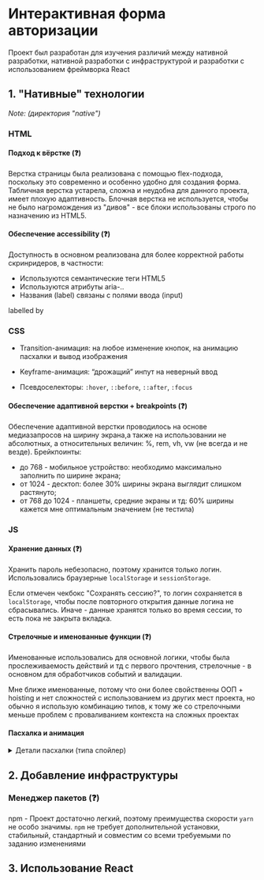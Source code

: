 # Интерактивная форма авторизации

Проект был разработан для изучения различий между нативной разработки, нативной разработки с инфраструктурой и разработки с использованием фреймворка React 

## 1. "Нативные" технологии

_Note: (директория "native")_

### HTML

#### Подход к вёрстке (❓)

Верстка страницы была реализована с помощью flex-подхода, поскольку это современно и особенно удобно для создания форма. Табличная верстка устарела, сложна и неудобна для данного проекта, имеет плохую адаптивность. Блочная верстка не используется, чтобы не было нагромождения из "дивов" - все блоки использованы строго по назначению из HTML5.

#### Обеспечение accessibility (❓)

Доступность в основном реализована для более корректной работы скринридеров, в частности:
- Используются семантические теги HTML5
- Используются атрибуты aria-..
- Названия (label) связаны с полями ввода (input)


labelled by

### CSS

- Transition-анимация: на любое изменение кнопок, на анимацию пасхалки и вывод изображения

- Keyframe-анимация: “дрожащий” инпут на неверный ввод

- Псевдоселекторы: ```:hover```, ```::before```, ```::after```, ```:focus```

#### Обеспечение адаптивной верстки + breakpoints (❓)

Обеспечение адаптивной верстки проводилось на основе медиазапросов на ширину экрана,а также на использовании не абсолютных, а относительных величин: %, rem, vh, vw (не всегда и не везде).
Брейкпоинты:
- до 768 - мобильное устройство: необходимо максимально заполнить по ширине экрана;
- от 1024 - десктоп: более 30% ширины экрана выглядит слишком растянуто;
- от 768 до 1024 - планшеты, средние экраны и тд: 60% ширины кажется мне оптимальным значением (не тестила)

### JS

#### Хранение данных (❓)
Хранить пароль небезопасно, поэтому хранится только логин. Использовались браузерные ```localStorage``` и ```sessionStorage```.

Если отмечен чекбокс "Сохранять сессию?", то логин сохраняется в ```localStorage```, чтобы после повторного открытия данные логина не сбрасывались. Иначе - данные хранятся только во время сессии, то есть пока не закрыта вкладка.

#### Стрелочные и именованные функции (❓)
Именованные использовались для основной логики, чтобы была прослеживаемость действий и тд с первого прочтения, стрелочные - в основном для обработчиков событий и валидации.

Мне ближе именованные, потому что они более свойственны ООП + hoisting и нет сложностей с использованием из других мест проекта, но обычно я использую комбинацию типов, к тому же со стрелочными меньше проблем с проваливанием контекста на сложных проектах

#### Пасхалка и анимация

<details>
<summary>Детали пасхалки (типа спойлер)</summary>
При вводе логина "johnsnow" показывается гифка "Winter is here" и снегопад
</details>

## 2. Добавление инфраструктуры

### Менеджер пакетов (❓)
npm - Проект достаточно легкий, поэтому преимущества скорости ```yarn``` не особо значимы. ```npm``` не требует дополнительной установки, стабильный, стандартный и совместим со всеми требуемыми по заданию изменениями

### 

## 3. Использование React